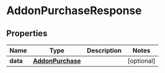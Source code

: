 

# AddonPurchaseResponse

## Properties

Name | Type | Description | Notes
------------ | ------------- | ------------- | -------------
**data** | [**AddonPurchase**](AddonPurchase.md) |  |  [optional]



